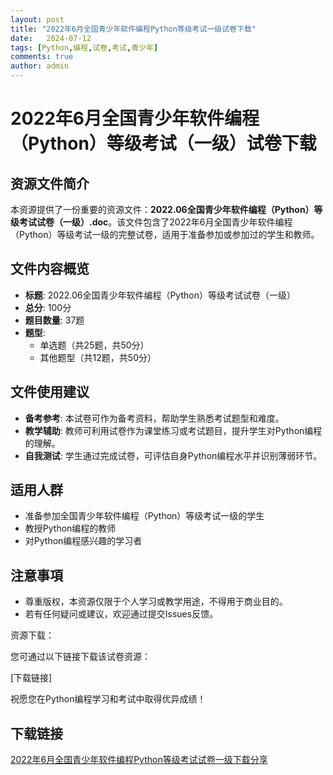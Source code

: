 ```yaml
---
layout: post
title: "2022年6月全国青少年软件编程Python等级考试一级试卷下载"
date:   2024-07-12
tags: [Python,编程,试卷,考试,青少年]
comments: true
author: admin
---
```

# 2022年6月全国青少年软件编程（Python）等级考试（一级）试卷下载

## 资源文件简介

本资源提供了一份重要的资源文件：**2022.06全国青少年软件编程（Python）等级考试试卷（一级）.doc**。该文件包含了2022年6月全国青少年软件编程（Python）等级考试一级的完整试卷，适用于准备参加或参加过的学生和教师。

## 文件内容概览

- **标题**: 2022.06全国青少年软件编程（Python）等级考试试卷（一级）
- **总分**: 100分
- **题目数量**: 37题
- **题型**:
  - 单选题（共25题，共50分）
  - 其他题型（共12题，共50分）

## 文件使用建议

- **备考参考**: 本试卷可作为备考资料，帮助学生熟悉考试题型和难度。
- **教学辅助**: 教师可利用试卷作为课堂练习或考试题目，提升学生对Python编程的理解。
- **自我测试**: 学生通过完成试卷，可评估自身Python编程水平并识别薄弱环节。

## 适用人群

- 准备参加全国青少年软件编程（Python）等级考试一级的学生
- 教授Python编程的教师
- 对Python编程感兴趣的学习者

## 注意事項

- 尊重版权，本资源仅限于个人学习或教学用途，不得用于商业目的。
- 若有任何疑问或建议，欢迎通过提交Issues反馈。

资源下载：

您可通过以下链接下载该试卷资源：

[下载链接]

祝愿您在Python编程学习和考试中取得优异成绩！

## 下载链接

[2022年6月全国青少年软件编程Python等级考试试卷一级下载分享](https://pan.quark.cn/s/9b7f1f79282e)